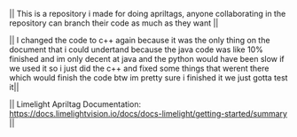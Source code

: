 || This is a repository i made for doing apriltags, anyone collaborating in the repository can branch their code as much as they want ||

|| I changed the code to c++ again because it was the only thing on the document that i could undertand because the java code was like 10% finished and im only decent at java and the python would have been slow if we used it so i just did the c++ and fixed some things that werent there which would finish the code  btw im pretty sure i finished it we just gotta test it||

|| Limelight Apriltag Documentation: https://docs.limelightvision.io/docs/docs-limelight/getting-started/summary ||
